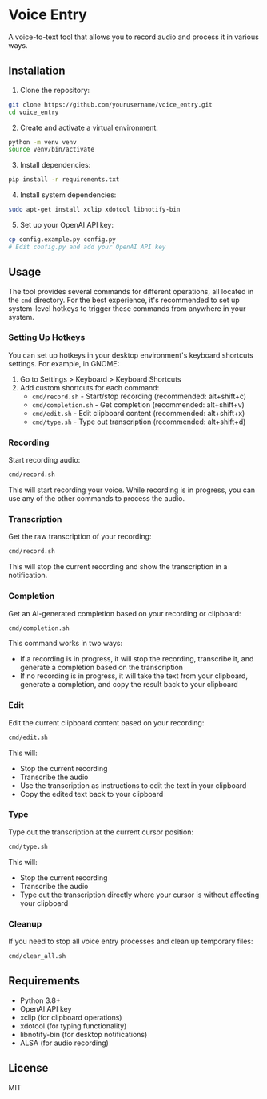 # Voice Entry

A voice-to-text tool that allows you to record audio and process it in various ways.

## Installation

1. Clone the repository:
```bash
git clone https://github.com/yourusername/voice_entry.git
cd voice_entry
```

2. Create and activate a virtual environment:
```bash
python -m venv venv
source venv/bin/activate
```

3. Install dependencies:
```bash
pip install -r requirements.txt
```

4. Install system dependencies:
```bash
sudo apt-get install xclip xdotool libnotify-bin
```

5. Set up your OpenAI API key:
```bash
cp config.example.py config.py
# Edit config.py and add your OpenAI API key
```

## Usage

The tool provides several commands for different operations, all located in the `cmd` directory. For the best experience, it's recommended to set up system-level hotkeys to trigger these commands from anywhere in your system.

### Setting Up Hotkeys

You can set up hotkeys in your desktop environment's keyboard shortcuts settings. For example, in GNOME:
1. Go to Settings > Keyboard > Keyboard Shortcuts
2. Add custom shortcuts for each command:
   - `cmd/record.sh` - Start/stop recording (recommended: alt+shift+c)
   - `cmd/completion.sh` - Get completion (recommended: alt+shift+v)
   - `cmd/edit.sh` - Edit clipboard content (recommended: alt+shift+x)
   - `cmd/type.sh` - Type out transcription (recommended: alt+shift+d)

### Recording

Start recording audio:
```bash
cmd/record.sh
```
This will start recording your voice. While recording is in progress, you can use any of the other commands to process the audio.

### Transcription

Get the raw transcription of your recording:
```bash
cmd/record.sh
```
This will stop the current recording and show the transcription in a notification.

### Completion

Get an AI-generated completion based on your recording or clipboard:
```bash
cmd/completion.sh
```
This command works in two ways:
- If a recording is in progress, it will stop the recording, transcribe it, and generate a completion based on the transcription
- If no recording is in progress, it will take the text from your clipboard, generate a completion, and copy the result back to your clipboard

### Edit

Edit the current clipboard content based on your recording:
```bash
cmd/edit.sh
```
This will:
- Stop the current recording
- Transcribe the audio
- Use the transcription as instructions to edit the text in your clipboard
- Copy the edited text back to your clipboard

### Type

Type out the transcription at the current cursor position:
```bash
cmd/type.sh
```
This will:
- Stop the current recording
- Transcribe the audio
- Type out the transcription directly where your cursor is without affecting your clipboard

### Cleanup

If you need to stop all voice entry processes and clean up temporary files:
```bash
cmd/clear_all.sh
```

## Requirements

- Python 3.8+
- OpenAI API key
- xclip (for clipboard operations)
- xdotool (for typing functionality)
- libnotify-bin (for desktop notifications)
- ALSA (for audio recording)

## License

MIT 